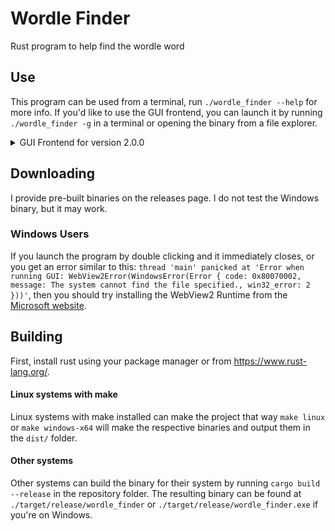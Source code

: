 # Wordle Finder
Rust program to help find the wordle word

## Use
This program can be used from a terminal, run `./wordle_finder --help` for more info. If you'd like to use the GUI frontend, you can launch it by running `./wordle_finder -g` in a terminal or opening the binary from a file explorer.

<details>
  <summary>GUI Frontend for version 2.0.0</summary>
<img src="https://user-images.githubusercontent.com/58576759/154787824-4358b931-f161-4ecb-9859-ba21066512c2.png" alt="GUI" />
</details>

## Downloading
I provide pre-built binaries on the releases page. I do not test the Windows binary, but it may work.

### Windows Users
If you launch the program by double clicking and it immediately closes, or you get an error similar to this: `thread 'main' panicked at 'Error when running GUI: WebView2Error(WindowsError(Error { code: 0x80070002, message: The system cannot find the file specified., win32_error: 2 }))'`, then you should try installing the WebView2 Runtime from the [Microsoft website](https://developer.microsoft.com/en-us/microsoft-edge/webview2/#download-section).

## Building
First, install rust using your package manager or from https://www.rust-lang.org/.

#### Linux systems with make
Linux systems with make installed can make the project that way `make linux` or `make windows-x64` will make the respective binaries and output them in the `dist/` folder.

#### Other systems
Other systems can build the binary for their system by running `cargo build --release` in the repository folder. The resulting binary can be found at `./target/release/wordle_finder` or `./target/release/wordle_finder.exe` if you're on Windows.
